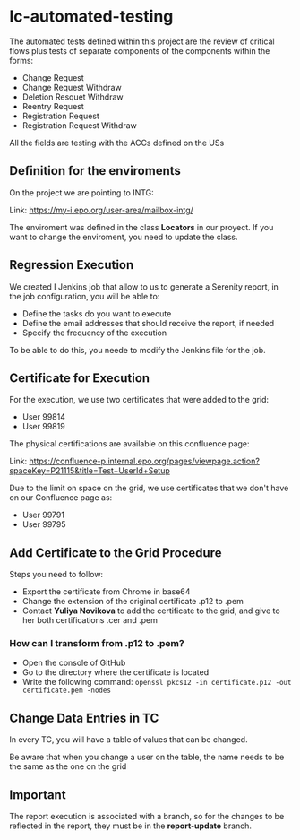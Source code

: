 # lc-automated-testing
The automated tests defined within this project are the review of critical flows plus tests of separate components of the components within the forms:
* Change Request
* Change Request Withdraw
* Deletion Resquet Withdraw
* Reentry Request 
* Registration Request
* Registration Request Withdraw

All the fields are testing with the ACCs defined on the USs
## Definition for the enviroments
On the project we are pointing to INTG:

Link: https://my-i.epo.org/user-area/mailbox-intg/

The enviroment was defined in the class **Locators** in our proyect. If you want to change the enviroment, you need to update the class.

## Regression Execution

We created I Jenkins job that allow to us to generate a Serenity report, in the job configuration, you will be able to:

* Define the tasks do you want to execute
* Define the email addresses that should receive the report, if needed
* Specify the frequency of the execution

To be able to do this, you neede to modify the Jenkins file for the job.

## Certificate for Execution

For the execution, we use two certificates that were added to the grid:

* User 99814
* User 99819

The physical certifications are available on this confluence page: 

Link: https://confluence-p.internal.epo.org/pages/viewpage.action?spaceKey=P21115&title=Test+UserId+Setup

Due to the limit on space on the grid, we use certificates that we don't have on our Confluence page as:

* User 99791
* User 99795

## Add Certificate to the Grid Procedure

Steps you need to follow:

* Export the certificate from Chrome in base64
* Change the extension of the original certificate .p12 to .pem 
* Contact **Yuliya Novikova** to add the certificate to the grid, and give to her both certifications .cer and .pem

### How can I transform from .p12 to .pem?

* Open the console of GitHub
* Go to the directory where the certificate is located
* Write the following command: ```openssl pkcs12 -in certificate.p12 -out certificate.pem -nodes```

## Change Data Entries in TC 

In every TC, you will have a table of values that can be changed.

Be aware that when you change a user on the table, the name needs to be the same as the one on the grid

## Important

The report execution is associated with a branch, so for the changes to be reflected in the report, they must be in the **report-update** branch.
